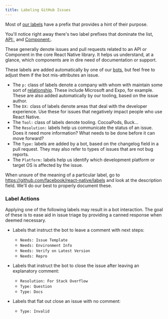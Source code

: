 ```yaml
---
title: Labeling GitHub Issues
---
```


Most of [our labels](https://github.com/facebook/react-native/issues/labels) have a prefix that provides a hint of their purpose.

You'll notice right away there's two label prefixes that dominate the list, [API:](https://github.com/facebook/react-native/labels?utf8=%E2%9C%93&q=API%3A), and [Component:](https://github.com/facebook/react-native/labels?utf8=%E2%9C%93&q=Component%3A).

These generally denote issues and pull requests related to an API or Component in the core React Native library. It helps us understand, at a glance, which components are in dire need of documentation or support.

These labels are added automatically by one of our [bots](/contributing/bots-reference), but feel free to adjust them if the bot mis-attributes an issue.

- The `p:` class of labels denote a company with whom with maintain some sort of [relationship](https://github.com/facebook/react-native/blob/main/ECOSYSTEM.md). These include Microsoft and Expo, for example. These are also added automatically by our tooling, based on the issue author.
- The `DX:` class of labels denote areas that deal with the developer experience. Use these for issues that negatively impact people who use React Native.
- The `Tool:` class of labels denote tooling. CocoaPods, Buck...
- The `Resolution:` labels help us communicate the status of an issue. Does it need more information? What needs to be done before it can move forward?
- The `Type:` labels are added by a bot, based on the changelog field in a pull request. They may also refer to types of issues that are not bug reports.
- The `Platform:` labels help us identify which development platform or target OS is affected by the issue.

When unsure of the meaning of a particular label, go to https://github.com/facebook/react-native/labels and look at the description field. We'll do our best to properly document these.

### Label Actions

Applying one of the following labels may result in a bot interaction. The goal of these is to ease aid in issue triage by providing a canned response when deemed necessary.

- Labels that instruct the bot to leave a comment with next steps:

  - `Needs: Issue Template`
  - `Needs: Environment Info`
  - `Needs: Verify on Latest Version`
  - `Needs: Repro`

- Labels that instruct the bot to close the issue after leaving an explanatory comment:

  - `Resolution: For Stack Overflow`
  - `Type: Question`
  - `Type: Docs`

- Labels that flat out close an issue with no comment:
  - `Type: Invalid`
